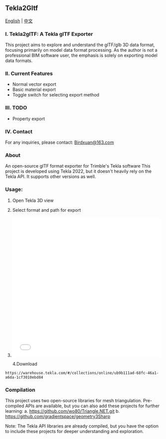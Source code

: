 ##  Tekla2Gltf 

[English](README_EN.md) | [中文](README_CN.md)

### I. Tekla2glTF: A Tekla glTF Exporter

This project aims to explore and understand the glTF/glb 3D data format, focusing primarily on model data format processing. As the author is not a professional BIM software user, the emphasis is solely on exporting model data formats.

### II. Current Features

* Normal vector export
* Basic material export
* Toggle switch for selecting export method

### III. TODO

* Property export

### IV. Contact

For any inquiries, please contact: Birdxuan@163.com

### About

An open-source glTF format exporter for Trimble's Tekla software
This project is developed using Tekla 2022, but it doesn't heavily rely on the Tekla API. It supports other versions as well.

### Usage:

1. Open Tekla 3D view

2. Select format and path for export

3. <iframe       width="100%"       height="450"       src="LookLook.mp4"       scrolling="no"       border="0"       frameborder="no"       framespacing="0"       allowfullscreen="true">  。  </iframe> 

   4.Download

```
https://warehouse.tekla.com/#/collections/online/ub9b111ad-68fc-46a1-a6da-1cf3010ebd84
```



### Compilation

This project uses two open-source libraries for mesh triangulation. Pre-compiled APIs are available, but you can also add these projects for further learning:
a. https://github.com/wo80/Triangle.NET.git
b. https://github.com/gradientspace/geometry3Sharp

Note: The Tekla API libraries are already compiled, but you have the option to include these projects for deeper understanding and exploration.
